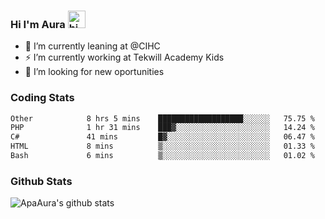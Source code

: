 ### Hi I'm Aura <img src="https://user-images.githubusercontent.com/1303154/88677602-1635ba80-d120-11ea-84d8-d263ba5fc3c0.gif" width="28px" alt="hi">

- 🔭 I’m currently leaning at @CIHC
- ⚡ I’m currently working at Tekwill Academy Kids
- 🤔 I’m looking for new oportunities


### Coding Stats

<!--START_SECTION:waka-->

```txt
Other            8 hrs 5 mins    ███████████████████░░░░░░   75.75 %
PHP              1 hr 31 mins    ███▓░░░░░░░░░░░░░░░░░░░░░   14.24 %
C#               41 mins         █▓░░░░░░░░░░░░░░░░░░░░░░░   06.47 %
HTML             8 mins          ▒░░░░░░░░░░░░░░░░░░░░░░░░   01.33 %
Bash             6 mins          ▒░░░░░░░░░░░░░░░░░░░░░░░░   01.02 %
```

<!--END_SECTION:waka-->

### Github Stats

![ApaAura's github stats](https://github-readme-stats.vercel.app/api?username=ApaAura&count_private=true&theme=tokyonight&hide=contribs,prs)

